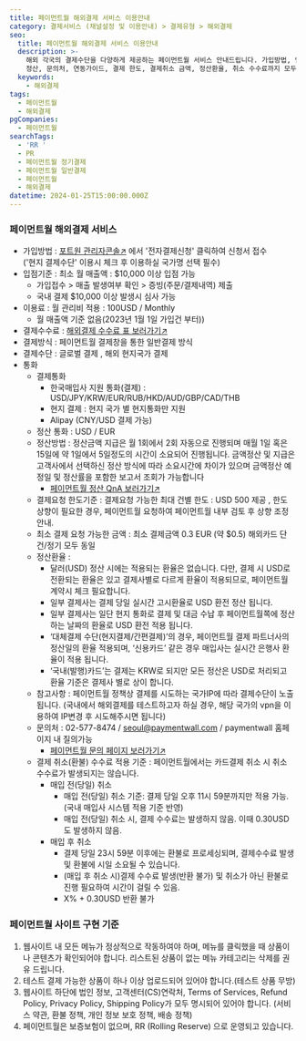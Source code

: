 ```yaml
---
title: 페이먼트월 해외결제 서비스 이용안내
category: 결제서비스 (채널설정 및 이용안내) > 결제유형 > 해외결제
seo:
  title: 페이먼트월 해외결제 서비스 이용안내
  description: >-
    해외 각국의 결제수단을 다양하게 제공하는 페이먼트월 서비스 안내드립니다. 가입방법, 입점기준, 결제 수수료, 결제 수단, 지원통화,
    정산, 문의처, 연동가이드, 결제 한도, 결제취소 금액, 정산환율, 취소 수수료까지 모두 확인해보세요.
  keywords:
    - 해외결제
tags:
  - 페이먼트월
  - 해외결제
pgCompanies:
  - 페이먼트월
searchTags:
  - 'RR '
  - PR
  - 페이먼트월 정기결제
  - 페이먼트월 일반결제
  - 페이먼트월
  - 해외결제
datetime: 2024-01-25T15:00:00.000Z
---
```


<Callout content="각국의 결제수단을 다양하게 제공하는 PG사인 '페이먼트월'의 서비스를 자세히 안내드립니다." />

### **페이먼트월 해외결제 서비스**



- 가입방법 : [포트원 관리자콘솔↗](https://admin.portone.io/auth/signin) 에서 '전자결제신청' 클릭하여 신청서 접수 \
  ('현지 결제수단' 이용시 체크 후 이용하실 국가명 선택 필수)
- 입점기준 : 최소 월 매출액 : $10,000 이상 입점 가능
  - 가입접수 > 매출 발생여부 확인 > 증빙(주문/결제내역) 제출
  - 국내 결제 $10,000 이상 발생시 심사 가능
- 이용료 : 월 관리비 적용 : 100USD / Monthly
  - 월 매출액 기준 없음(2023년 1월 1일 가입건 부터))
- 결제수수료 : [해외결제 수수료 표 보러가기↗](https://help.portone.io/category/pricing?location=oversea)
- 결제방식 : 페이먼트월 결제창을 통한 일반결제 방식
- 결제수단 : 글로벌 결제 , 해외 현지국가 결제
- 통화
  - 결제통화
    - 한국매입사 지원 통화(결제) : USD/JPY/KRW/EUR/RUB/HKD/AUD/GBP/CAD/THB
    - 현지 결제 : 현지 국가 별 현지통화만 지원
    - Alipay (CNY/USD 결제 가능)
  - 정산 통화 : USD / EUR
  - 정산방법 : 정산금액 지급은 월 1회에서 2회 자동으로 진행되며 매월 1일 혹은 15일에 약 1일에서 5일정도의 시간이 소요되어 진행됩니다.
    금액정산 및 지급은 고객사에서 선택하신 정산 방식에 따라 소요시간에 차이가 있으며 금액정산 예정일 및 정산률을 포함한 보고서 조회가 가능합니다
    - [페이먼트월 정산 QnA 보러가기↗](https://www.paymentwall.com/kr/faq/payouts/194)
  - 결제요청 한도기준 : 결제요청 가능한 최대 건별 한도 : USD 500 제공 , 한도 상향이 필요한 경우, 페이먼트월 요청하여 페이먼트월 내부 검토 후 상향 조정 안내.
  - 최소 결제 요청 가능한 금액 : 최소 결제금액 0.3 EUR (약 $0.5)  해외카드 단건/정기 모두 동일
  - 정산환율 :
    - 달러(USD) 정산 시에는 적용되는 환율은 없습니다. 다만, 결제 시 USD로 전환되는 환율은 있고 결제사별로 다르게 환율이 적용되므로, 페이먼트월 계약시 체크 필요합니다.
    - 일부 결제사는 결제 당일 실시간 고시환율로 USD 환전 정산 됩니다.
    - 일부 결제사는 일단 현지 통화로 결제 및 대금 수납 후 페이먼트월쪽에 정산하는 날짜의 환율로 USD 환전 적용 됩니다.
    - ‘대체결제 수단(현지결제/간편결제)’의 경우, 페이먼트월 결제 파트너사의 정산일의 환율 적용되며, ‘신용카드’ 같은 경우 매입사는 실시간 은행사 환율이 적용 됩니다.
    - ‘국내(발행)카드’는 결제는 KRW로 되지만 모든 정산은 USD로 처리되고 환율 기준은 결제사 별로 상이 합니다.
  - 참고사항 : 페이먼트월 정책상 결제를 시도하는 국가IP에 따라 결제수단이 노출됩니다. (국내에서 해외결제를 테스트하고자 하실 경우, 해당 국가의 vpn을 이용하여 IP변경 후 시도해주시면 됩니다)
  - 문의처 :  02-577-8474 / [seoul@paymentwall.com](mailto:seoul@payementwall.com) / paymentwall 홈페이지 내 질의가능
    - [페이먼트월 문의 페이지 보러가기↗](https://www.paymentwall.com/contacts)
  - 결제 취소(환불) 수수료 적용 기준 : 페이먼트월에서는 카드결제 취소 시 취소 수수료가 발생되지는 않습니다.
    - 매입 전(당일) 취소
      - 매입 전(당일) 취소 기준: 결제 당일 오후 11시 59분까지만 적용 가능.(국내 매입사 시스템 적용 기준 반영)
      - 매입 전(당일) 취소 시, 결제 수수료는 발생하지 않음. 이때 0.30USD도 발생하지 않음.
    - 매입 후 취소
      - 결제 당일 23시 59분 이후에는 환불로 프로세싱되며, 결제수수료 발생 및 환불에 시일 소요될 수 있습니다.
      - (매입 후 취소 시)결제 수수료 발생(반환 불가) 및 취소가 아닌 환불로 진행 필요하여 시간이 걸릴 수 있음.
      - X% + 0.30USD 반환 불가

### **페이먼트월 사이트 구현 기준**

<Callout title="페이먼트월 사이트 심사 가이드라인 보러가기↗" />

1. 웹사이트 내 모든 메뉴가 정상적으로 작동하여야 하며, 메뉴를 클릭했을 때 상품이나 콘텐츠가 확인되어야 합니다.
   리스트된 상품이 없는 메뉴 카테고리는 삭제를 권유 드립니다.
2. 테스트 결제 가능한 상품이 하나 이상 업로드되어 있어야 합니다.(테스트 상품 무방)
3. 웹사이트 하단에 법인 정보, 고객센터(CS)연락처, Terms of Services, Refund Policy, Privacy Policy, Shipping Policy가 모두 명시되어 있어야 합니다. (서비스 약관, 환불 정책, 개인 정보 보호 정책, 배송 정책)
4. 페이먼트월은 보증보험이 없으며, RR (Rolling Reserve) 으로 운영되고 있습니다.

<Callout content="**RR이란?**
해외PG는 한국 결제사처럼 보증보험 신청이나 선보증금을 받고 있지 않으나, 실결제 건 별 5%의 금액을 Rolling Reserve(RR)이라고 하여 리스크 대비 비용으로 약 6개월(차지백 소송 가능 기간) 동안 키핑해두었다가 돌려드리는 구조의 보증금 방식을 사용하고 있습니다." title="참고사항" icon="💡" />

<Callout title="페이먼트월 연동가이드 보러가기↗" />
